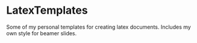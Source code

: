 LatexTemplates
==============

Some of my personal templates for creating latex documents. Includes my own style for beamer slides. 